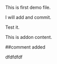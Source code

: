 This is first demo file.

I will add and commit.

Test it.

This is addon content.

##comment added


dfdfdfdf

